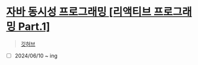 # [자바 동시성 프로그래밍 [리액티브 프로그래밍 Part.1]](https://www.inflearn.com/course/자바-동시성-프로그래밍-리액티브-part1#reviews)

> [깃허브](https://github.com/onjsdnjs/Java-Concurrency-Programming)

- [ ] 2024/06/10 ~ ing
